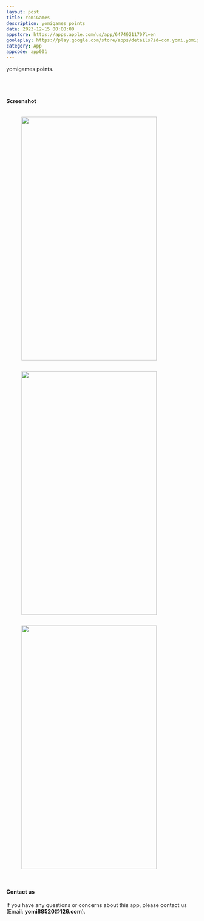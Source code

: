 ```yaml
---
layout: post
title: YomiGames
description: yomigames points
date: 2023-12-15 00:00:00
appstore: https://apps.apple.com/us/app/6474921170?l=en
gooleplay: https://play.google.com/store/apps/details?id=com.yomi.yomigames
category: App
appcode: app001
---
```


yomigames points.

<br>
<br>

#### Screenshot

<style>
    figure {
        display: inline-block;
        margin-top: 1em;
        margin-bottom: 1em;
        margin-left: 40px;
        margin-right: 40px;
    }
</style>


<figure>
<img src="images\ss\app001\1.png" width="356" height="640">
</figure>
<figure>
<img src="images\ss\app001\2.png" width="356" height="640">
</figure>
<figure>
<img src="images\ss\app001\3.png" width="356" height="640">
</figure>

<br>
<br>

#### Contact us

If you have any questions or concerns about this app, please contact us (Email:  __yomi88520@126.com__).


<br>
<br>
<br>
<br>

